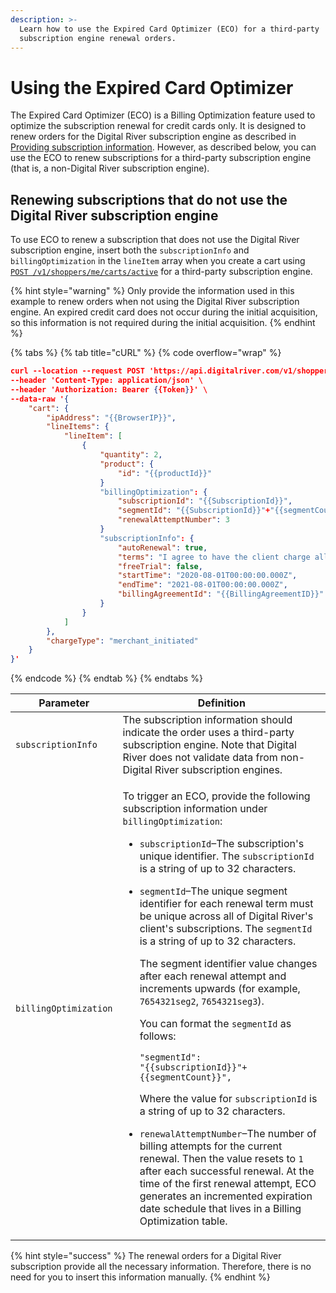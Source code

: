 ```yaml
---
description: >-
  Learn how to use the Expired Card Optimizer (ECO) for a third-party
  subscription engine renewal orders.
---
```


# Using the Expired Card Optimizer

The Expired Card Optimizer (ECO) is a Billing Optimization feature used to optimize the subscription renewal for credit cards only. It is designed to renew orders for the Digital River subscription engine as described in [Providing subscription information](../../shopper-apis/cart/creating-or-updating-a-cart/providing-subscription-information.md). However, as described below, you can use the ECO to renew subscriptions for a third-party subscription engine (that is, a non-Digital River subscription engine).

## Renewing subscriptions that do not use the Digital River subscription engine

To use ECO to renew a subscription that does not use the Digital River subscription engine, insert both the `subscriptionInfo` and `billingOptimization` in the `lineItem` array when you create a cart using [`POST /v1/shoppers/me/carts/active`](https://www.digitalriver.com/docs/commerce-api-reference/#tag/Third-Party-Subscription-Engine-Support/paths/\~1v1\~1shoppers\~1me\~1carts\~1active%20\(subscriptionInfo\)/post) for a third-party subscription engine.

{% hint style="warning" %}
Only provide the information used in this example to renew orders when not using the Digital River subscription engine. An expired credit card does not occur during the initial acquisition, so this information is not required during the initial acquisition.&#x20;
{% endhint %}

{% tabs %}
{% tab title="cURL" %}
{% code overflow="wrap" %}
```json
curl --location --request POST 'https://api.digitalriver.com/v1/shoppers/me/carts/active' \
--header 'Content-Type: application/json' \
--header 'Authorization: Bearer {{Token}}' \
--data-raw '{
    "cart": {
        "ipAddress": "{{BrowserIP}}",
        "lineItems": {
            "lineItem": [
                {
                    "quantity": 2,
                    "product": {
                        "id": "{{productId}}"
                    }
                    "billingOptimization": {
                        "subscriptionId": "{{SubscriptionId}}",
                        "segmentId": "{{SubscriptionId}}"+"{{segmentCount}}",
                        "renewalAttemptNumber": 3
                    }
                    "subscriptionInfo": {
                        "autoRenewal": true,
                        "terms": "I agree to have the client charge all my future bills on this card",
                        "freeTrial": false,
                        "startTime": "2020-08-01T00:00:00.000Z",
                        "endTime": "2021-08-01T00:00:00.000Z",
                        "billingAgreementId": "{{BillingAgreementID}}"
                    }
                }
            ]
        },
        "chargeType": "merchant_initiated"
    }
}'
```
{% endcode %}
{% endtab %}
{% endtabs %}

| Parameter             | Definition                                                                                                                                                                                                                                                                                                                                                                                                                                                                                                                                                                                                                                                                                                                                                                                                                                                                                                                                                                                                                                                                                                                                                                                                                  |
| --------------------- | --------------------------------------------------------------------------------------------------------------------------------------------------------------------------------------------------------------------------------------------------------------------------------------------------------------------------------------------------------------------------------------------------------------------------------------------------------------------------------------------------------------------------------------------------------------------------------------------------------------------------------------------------------------------------------------------------------------------------------------------------------------------------------------------------------------------------------------------------------------------------------------------------------------------------------------------------------------------------------------------------------------------------------------------------------------------------------------------------------------------------------------------------------------------------------------------------------------------------- |
| `subscriptionInfo`    | The subscription information should indicate the order uses a third-party subscription engine. Note that Digital River does not validate data from non-Digital River subscription engines.                                                                                                                                                                                                                                                                                                                                                                                                                                                                                                                                                                                                                                                                                                                                                                                                                                                                                                                                                                                                                                  |
| `billingOptimization` | <p>To trigger an ECO, provide the following subscription information under <code>billingOptimization</code>: </p><ul><li><code>subscriptionId</code>–The subscription's unique identifier. The <code>subscriptionId</code> is a string of up to 32 characters.</li><li><p><code>segmentId</code>–The unique segment identifier for each renewal term must be unique across all of Digital River's client's subscriptions. The <code>segmentId</code> is a string of up to 32 characters. </p><p>The segment identifier value changes after each renewal attempt and increments upwards (for example, <code>7654321seg2</code>, <code>7654321seg3</code>). </p><p>You can format the <code>segmentId</code> as follows:</p><p><code>"segmentId": "{{subscriptionId}}"+{{segmentCount}}",</code></p><p>Where the value for <code>subscriptionId</code> is a string of up to 32 characters.</p></li><li><code>renewalAttemptNumber</code>–The number of billing attempts for the current renewal. Then the value resets to <code>1</code> after each successful renewal. At the time of the first renewal attempt, ECO generates an incremented expiration date schedule that lives in a Billing Optimization table.</li></ul> |

{% hint style="success" %}
The renewal orders for a Digital River subscription provide all the necessary information. Therefore, there is no need for you to insert this information manually.
{% endhint %}
